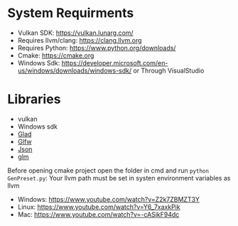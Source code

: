 # System Requirments
- Vulkan SDK: https://vulkan.lunarg.com/
- Requires llvm/clang: https://clang.llvm.org
- Requires Python: https://www.python.org/downloads/
- Cmake: https://cmake.org
- Windows Sdk: https://developer.microsoft.com/en-us/windows/downloads/windows-sdk/ or Through VisualStudio

# Libraries
- vulkan
- Windows sdk
- [Glad](https://github.com/Dav1dde/glad/tree/5bf3eda6da606324999775b88a90ed572202be93)
- [Glfw](https://github.com/glfw/glfw/tree/b35641f4a3c62aa86a0b3c983d163bc0fe36026d)
- [Json](https://github.com/nlohmann/json/tree/b36f4c477c40356a0ae1204b567cca3c2a57d201)
- [glm](https://github.com/g-truc/glm/tree/33b4a621a697a305bc3a7610d290677b96beb181)

Before opening cmake project open the folder in cmd and run ```python GenPreset.py```: Your llvm path must be set in systen environment variables as llvm
- Windows: https://www.youtube.com/watch?v=Z2k7ZBMZT3Y
- Linux: https://www.youtube.com/watch?v=Y6_7xaxkPik
- Mac: https://www.youtube.com/watch?v=-cASjkF94dc
